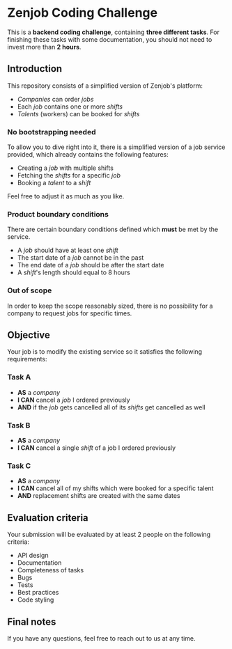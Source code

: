 # Zenjob Coding Challenge

This is a **backend coding challenge**, containing **three different tasks**. For finishing these tasks with some documentation, you should not need to invest more than **2 hours**.

## Introduction

This repository consists of a simplified version of Zenjob's platform:

- *Companies* can order *jobs*
- Each *job* contains one or more *shifts*
- *Talents* (workers) can be booked for *shifts*

### No bootstrapping needed

To allow you to dive right into it, there is a simplified version of a job service provided, which already contains the following features:

- Creating a *job* with multiple shifts
- Fetching the *shifts* for a specific *job*
- Booking a *talent* to a *shift*

Feel free to adjust it as much as you like.

### Product boundary conditions

There are certain boundary conditions defined which **must** be met by the service.

- A *job* should have at least one *shift*
- The start date of a *job* cannot be in the past
- The end date of a *job* should be after the start date
- A *shift*'s length should equal to 8 hours

### Out of scope

In order to keep the scope reasonably sized, there is no possibility for a company to request jobs for specific times.

## Objective

Your job is to modify the existing service so it satisfies the following requirements:

### Task A

- **AS** a *company*
- **I CAN** cancel a *job* I ordered previously
- **AND** if the *job* gets cancelled all of its *shifts* get cancelled as well

### Task B

- **AS** a *company*
- **I CAN** cancel a single *shift* of a job I ordered previously

### Task C

- **AS** a *company*
- **I CAN** cancel all of my shifts which were booked for a specific talent
- **AND** replacement shifts are created with the same dates

## Evaluation criteria

Your submission will be evaluated by at least 2 people on the following criteria:

- API design
- Documentation
- Completeness of tasks
- Bugs
- Tests
- Best practices
- Code styling

## Final notes

If you have any questions, feel free to reach out to us at any time.
